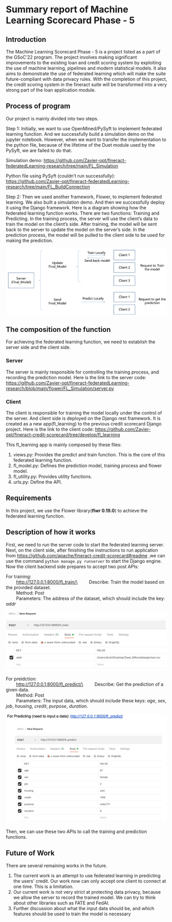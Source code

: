 # Summary report of Machine Learning Scorecard Phase - 5

## Introduction
The Machine Learning Scorecard Phase - 5 is a project listed as a part of the GSoC’22 program. The project involves making significant improvements to the existing loan and credit scoring system by exploiting the use of machine learning, pipelines and modern statistical models. It also aims to demonstrate the use of federated learning which will make the suite future-compliant with data privacy rules. With the completion of this project, the credit scoring system in the fineract suite will be transformed into a very strong part of the loan application module.

## Process of program
Our project is mainly divided into two steps.

Step 1: Initially, we want to use OpenMined/PySyft to implement federated learning function. And we successfully build a simulation demo on the jupyter notebook. However, when we want to transfer the implementation to the python file, because of the lifetime of the Duet module used by the PySyft, we are failed to do that.

Simulation demo:
https://github.com/Zavier-opt/fineract-federatedLearning-research/tree/main/FL_Simulation

Python file using PySyft (couldn’t run successfully):
https://github.com/Zavier-opt/fineract-federatedLearning-research/tree/main/FL_BuildConnection 
	
Step 2: Then we used another framework, Flower, to implement federated learning. We also built a simulation demo. And then we successfully deploy it using the Django framework. Here is a diagram showing how the federated learning function works. There are two functions: Training and Predicting. In the training process, the server will use the client’s data to train the model on the client’s side. After training, the model will be sent back to the server to update the model on the server’s side. In the prediction process, the model will be pulled to the client side to be used for making the prediction.

![model_logic](pictures/WX20220911-160159.png)

## The composition of the function
For achieving the federated learning function, we need to establish the server side and the client side.
### Server
The server is mainly responsible for controlling the training process, and recording the prediction model. Here is the link to the server code:
https://github.com/Zavier-opt/fineract-federatedLearning-research/blob/main/flower/FL_Simulation/server.py

### Client
The client is responsible for training the model locally under the control of the server. And client side is deployed on the Django rest framework. It is created as a new app(fl_learning) to the previous credit scorecard Django project. Here is the link to the client code:
https://github.com/Zavier-opt/fineract-credit-scorecard/tree/develop/fl_learning

This fl_learning app is mainly composed by these files:
1. views.py: Provides the predict and train function. This is the core of this federated learning function.
2. fl_model.py: Defines the prediction model, training process and flower model.
3. fl_utility.py: Provides utility functions.
4. urls.py: Define the API.


## Requirements
In this project, we use the Flower library(**flwr 0.19.0**) to achieve the federated learning function.
    


## Description of how it works
First, we need to run the server code to start the federated learning server. Next, on the client side, after finishing the instructions to run application from https://github.com/apache/fineract-credit-scorecard#readme ,we can use the command `python manage.py runserver`  to start the Django engine. Now the client backend side 
prepares to accept two post APIs:

For training:\
&emsp;&emsp; http://127.0.0.1:8000/fl_train/\
&emsp;&emsp; Describe: Train the model based on the provided dataset.\
&emsp;&emsp; Method: Post\
&emsp;&emsp; Parameters: The address of the dataset, which should include the key: *addr*

![model_logic](pictures/WX20220911-173021@2x.png)

For preidction:\
&emsp;&emsp;    http://127.0.0.1:8000/fl_predict/\
&emsp;&emsp; Describe: Get the prediction of a given data.\
&emsp;&emsp; Method: Post\
&emsp;&emsp; Parameters: The input data, which should include these keys: *age*, *sex*, *job*, *housing*, *credit*, *purpose*, *duration*.

![model_logic](pictures/WX20220911-173035@2x.png)

Then, we can use these two APIs to call the training and prediction functions.

## Future of Work
There are several remaining works in the future.
1. The current work is an attempt to use federated learning in predicting the users' credit. Our work now can only accept one client to connect at one time. This is a limitation.
2. Our current work is not very strict at protecting data privacy, because we allow the server to record the trained model. We can try to think about other libraries such as FATE and FedAI.
3. Further discussion about what the input data should be, and which features should be used to train the model is necessary